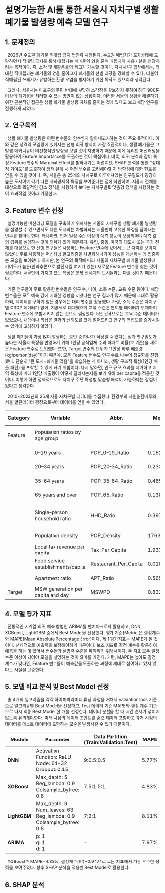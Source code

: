 # 설명가능한 AI를 통한 서울시 자치구별 생활폐기물 발생량 예측 모델 연구

## 1. 문제정의

&nbsp;&nbsp;2026년 수도권 폐기물 직매립 금지 법안이 시행된다. 수도권 매립지가 포화상태에 도달하면서 직매립 금지를 통해 매립되는 폐기물의 양을 줄여 매립지의 사용기한을 연장하려는 목적이다. 즉, 소각 및 재활용률의 제고가 가능할 것이다. 자치시/구 입장에서는, 최대한 직매립되는 폐기물의 양을 줄이고자 폐기물의 선별 과정을 강화할 수 있다. 더불어 직매립된 쓰레기가 유발하는 환경 오염을 방지하기 위한 목적도 있으리라 생각된다. 

&nbsp;&nbsp;그러나, 서울시는 마포구의 주민 반대에 부딪혀 소각장을 확보하지 못하여 하루 900톤 이상의 폐기물을 처리할 수 있는 방안이 없는 상황이다. 이러한 서울의 상황을 해결하기 위한 근본적인 접근은 생활 폐기물 발생량 자체를 줄이는 것에 있다고 보고 해당 연구를 진행하게 되었다. 

## 2. 연구목적

&nbsp;&nbsp;생활 폐기물 발생량은 어떤 변수들의 함수인지 알아내고자하는 것이 주요 목적이다. 이와 같은 성격의 모델링에 있어서는 선형 회귀 방식이 가장 직관적이나, 생활 폐기물은 그 발생 메커니즘이 비선형적인 양상을 보일 것이 자명하기 때문에 이에 유리한 머신러닝을 활용하여 Feature Importance를 도출하는 것이 핵심이다. 비록, 회귀 분석과 같이 특정 Feature 변수의 Marginal Effect를 밝혀내기는 어렵지만, SHAP 분석을 통한 "상대적 기여도"를 도출하여 정책 설계 시 어떤 변수를 고려해야할 지 방향성에 대한 힌트를 얻을 수 있을 것이다. 즉, 서울은 총 25개의 자치구로 이루어져있는 인구밀도가 굉장히 높은 도시이며 각기 다른 사회경제적 특징을 보여준다는 점에 착안하여, 서울시 전체를 대상으로 획일적인 감소 정책을 시행하기 보다는 자치구별로 맞춤형 정책을 시행하는 것이 효과적일 것이라 가정한다.

## 3. Feature 변수 선정

&nbsp;&nbsp;설명가능한 머신러닝 모델을 구축하기 위해서는 서울의 자치구별 생활 폐기물 발생량을 설명할 수 있으면서도 다른 도시와는 차별화되는 서울만의 고유한 특징을 담아내는 변수를 찾아야 한다. 왜냐하면, 먼저 일정 수준 이상의 예측 성능이 보장되어야 예측 값의 경위를 설명하는 것이 의미가 있기 때문이다. 유럽, 중동, 미국의 대도시 또는 국가 전체를 대상으로 한 선행 연구들은 사용하는 Feature 변수에 있어서는 큰 차이를 보이지 않았다. 주로 사용하는 머신러닝 알고리즘을 차별화해나가며 성능을 개선하는 데 집중하는 모습을 보여왔다. 하지만, 본 연구의 목적에 따라 서울의 자치구별 폐기물 발생량에 기여도가 높은(인과추론으로 발전시킬 여지가 있는) 새로운 Feature 변수를 찾는 것이 필요하다. 서울만이 가지고 있는 특징은 분명 전세계의 도시들과는 다를 것이기 때문이다.

&nbsp;&nbsp;기존 연구들이 주로 활용한 변수들은 인구 수, 나이, 소득 수준, 교육 수준 등이다. 해당 변수들은 모두 예측 값에 지대한 영향을 끼쳤다는 연구 결과가 많기 때문에 그대로 활용하되, 데이터를 구하기 힘든 경우에는 대리 변수를 활용했다. 가령, 소득 수준은 자치구별 GRDP 데이터가 없어, 지방세로 대체했으며 교육 수준은 연도별 데이터가 부재하여 Feature 변수에 포함시키지 않는 것으로 결정했다. 5년 간격으로는 교육 수준 데이터가 있었으나, 내삽이나 외삽은 결과의 신뢰도를 크게 떨어뜨리고 연구의 복잡도를 증가시킬 수 있기에 고려하지 않았다. 

&nbsp;&nbsp;생활 폐기물이 가장 많이 발생하는 요인 중 하나가 식당일 수 있다는 점과 인구밀도가 높다는 서울의 특징을 반영하기 위해 1인당 음식업체 수와 아파트 비율(호 기준)을 새로운 Feature 변수로 도입했다. 또한, Target 변수의 단위가 "1인당 하루 배출량(kg/person/day)"이기 때문에, 모든 Feature 변수도 인구 수로 나누어 정규화를 진행했다. 단순히 "큰 도시=폐기물 많음"을 학습하는 게 아니라, 생활 구조적 특성(1인당 배출 패턴) 을 포착할 수 있게 하기 위함이다. 다시 말하면, 인구 규모 효과를 제거하고 지역 특성에 따라 1인당 배출량이 어떻게 달라지는지를 보기 위해 per capita를 적용한 것이다. 이렇게 하면 정책적으로도 자치구 주민 특성별 맞춤형 해석이 가능하다는 장점이 있다고 생각한다.

&nbsp;&nbsp;2010~2023년의 25개 서울 자치구별 데이터를 수집했다. 환경부의 자원순환마루와 서울 열린데이터 광장으로부터 데이터를 얻을 수 있었다.

| Category | Variable                          | Abbr.             | Mean    | Median  | Min–Max          | Unit                                  |
|----------|-----------------------------------|-------------------|---------|---------|------------------|---------------------------------------|
| Feature  | Population ratios by age group    |                   |         |         |                  | Age group person / Total person       |
|          | 0–19 years                      | POP_0–19_Ratio    | 0.1624  | 0.1603  | 0.0859–0.2625    |                                       |
|          | 20–34 years                     | POP_20–34_Ratio   | 0.2339  | 0.2355  | 0.0836–0.3418    |                                       |
|          | 35–64 years                     | POP_35–64_Ratio   | 0.4656  | 0.4674  | 0.3128–0.5515    |                                       |
|          | 65 years and over               | POP_65_Ratio      | 0.1381  | 0.1356  | 0.0706–0.2342    |                                       |
|          | Single–person household ratio     | HHD_Ratio         | 0.3973  | 0.3961  | 0.2657–0.6232    | Single–person household / Total household |
|          | Population density                | POP_Density       | 17632.54| 17695.50| 6292–29049       | Person/km²                            |
|          | Local tax revenue per capita      | Tax_Per_Capita    | 1.9336  | 1.0522  | 0.3156–15.1489   | 1 million KRW / person                |
|          | Food service establishments/capita| Restaurant_Per_Capita | 0.0188 | 0.0142  | 0.0077–0.0709    | Establishments / person               |
|          | Apartment ratio                   | APT_Ratio         | 0.5653  | 0.5865  | 0.2676–0.8725    | Apartment / Total housing             |
| Target   | MSW generation per capita and day | MSWPD             | 0.8329  | 0.7614  | 0.1522–2.3815    | kg/person/day                         |

## 4. 모델 평가 지표

&nbsp;&nbsp;전통적인 시계열 회귀 예측 방법인 ARIMA를 벤치마크로써 활용하고, DNN, XGBoost, LightGBM 중에서 Best Model을 선정했다. 평가 기준(Metric)은 결정계수와 MAPE(Mean Absolute Percentage Error)이다. 제 1 평가지표는 MAPE가 될 것이다. 선제적으로 예측력을 보장해야하기 때문이다. 보조 지표로 결정 계수를 활용하여 예측을 하는 데 있어서 변수들의 설명력 수준을 파악하기 위해서이다. 두 지표 모두 일정 수준 이상이 되어야 모델을 설명하는 것이 의미를 가진다. 가령, MAPE는 높아도 결정 계수가 낮다면, Feature 변수들이 예측값을 도출하는 과정에 제대로 참여하고 있지 않다는 사실을 반증한다. 

## 5. 모델 비교 분석 및 Best Model 선정

&nbsp;&nbsp;총 4개의 알고리즘을 각각 하이퍼파라미터 튜닝 과정을 거쳐서 validation loss 기준으로 알고리즘별 Best Model을 선정하고, Test 데이터 기준 MAPE와 결정 계수 기준으로 다시 최종 Best Model 한 개를 선정한다. 데이터 분할을 할 때 시간 순서가 섞이지 않도록 유의해야한다. 미래 시점의 데이터 포인트를 훈련 데이터 포함하고 과거 시점의 데이터를 테스트 데이터에 포함하는 모순을 발생시킬 수 있기 때문이다.

| Models   | Parameter                                                                 | Data Partition (Train:Validation:Test) | MAPE   | R²      |
|----------|----------------------------------------------------------------------------|----------------------------------------|--------|---------|
| **DNN**  | Activation Function: ReLU <br> Node: 64-32 <br> Dropout: 0.15              | 9:0.5:0.5                              | 5.77%  | 0.9423  |
| **XGBoost** | Max_depth: 5 <br> Reg_lambda: 0.9 <br> Colsample_bytree: 0.8            | 7.5:1.5:1                              | 4.83%  | 0.9474  |
| **LightGBM** | Max_depth: 9 <br> Num_leaves: 63 <br> Reg_lambda: 0.9 <br> Colsample_bytree: 0.8 | 7:2:1                                  | 8.11%  | 0.8317  |
| **ARIMA** | p: 1 <br> q: 1 <br> d: 1                                                 | -                                      | 7.97%  | 0.1128  |

&nbsp;&nbsp;XGBoost가 MAPE=4.83%, 결정계수(R²)=0.9474로 모든 지표에서 가장 우수한 성적을 보여주었다. 향후 SHAP 분석을 적용할 Best Model로 활용한다.

## 6. SHAP 분석

















